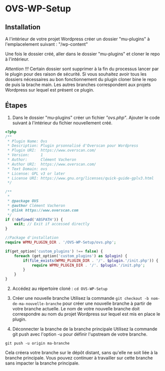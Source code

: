 # OVS-WP-Setup

## Installation

A l'intérieur de votre projet Wordpress créer un dossier "mu-plugins" à l'emplacelement suivant : "/wp-content"

Une fois le dossier créé, aller dans le dossier "mu-plugins" et cloner le repo à l'intérieur.

_Attention !!!_
Certain dossier sont supprimer à la fin du processus lancer par le plugin pour des raison de sécurité. Si vous souhaitez avoir tous les dossiers nécessaires au bon fonctionnement du plugin cloner bine le repo de puis la brache main. Les autres branches correspondent aux projets Wordpress sur lequel est présent ce plugin.

## Étapes

1. Dans le dossier "mu-plugins" créer un fichier _"ovs.php"_. Ajouter le code suivant à l'intérieur du fichier nouvellement créé.

```php
<?php
/**
 * Plugin Name: Ovs
 * Description: Plugin prsonnalisé d'Overscan pour Wordpress
 * Plugin URI:  https://www.overscan.com/
 * Version:     1
 * Author:      Clément Vacheron
 * Author URI:  https://www.overscan.com/
 * Text Domain: ovs
 * License: GPL v3 or later
 * License URI: https://www.gnu.org/licenses/quick-guide-gplv3.html
 */

/**
 *
 * @package OVS
 * @author Clément Vacheron
 * @link https://www.overscan.com
 */
if (!defined('ABSPATH')) {
    exit; // Exit if accessed directly
}

//Package d'installation
require WPMU_PLUGIN_DIR . '/OVS-WP-Setup/ovs.php';

if(get_option('custom_plugins') !== false) {
    foreach (get_option('custom_plugins') as $plugin) {
        if(file_exists(WPMU_PLUGIN_DIR . '/'. $plugin.'/init.php')) {
            require WPMU_PLUGIN_DIR . '/'. $plugin.'/init.php';
        }
    }
}
```

2. Accédez au répertoire cloné :
     `cd OVS-WP-Setup`

3. Créer une nouvelle branche
   Utilisez la commande `git checkout -b nom-de-ma-nouvelle-branche` pour créer une nouvelle branche à partir de votre branche actuelle. Le nom de votre nouvelle branche doit correspondre au nom du projet Wordpress sur lequel est mis en place le plugin.

4. Déconnecter la branche de la branche principale
   Utilisez la commande git push avec l'option -u pour définir l'upstream de votre branche.

`git push -u origin ma-branche`

Cela créera votre branche sur le dépôt distant, sans qu'elle ne soit liée à la branche principale. Vous pouvez continuer à travailler sur cette branche sans impacter la branche principale.

```

```
